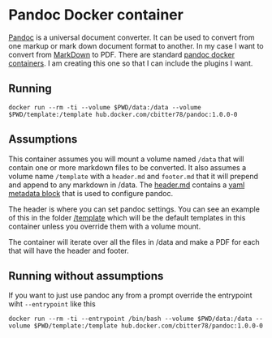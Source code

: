 # Pandoc Docker container

[Pandoc](https://pandoc.org/MANUAL.html) is a universal document converter. It can be used to convert from one markup or mark down document format to another.  In my case I want to convert from [MarkDown](https://pandoc.org/MANUAL.html#pandocs-markdown) to PDF.   There are standard [pandoc docker containers](https://github.com/pandoc/dockerfiles).  I am creating this one so that I can include the plugins I want.

## Running

```shell
docker run --rm -ti --volume $PWD/data:/data --volume $PWD/template:/template hub.docker.com/cbitter78/pandoc:1.0.0-0
```

## Assumptions

This container assumes you will mount a volume named `/data` that will contain one or more markdown files to be converted.  It also assumes a volume name `/template` with a `header.md` and `footer.md` that it will prepend and append to any markdown in /data.  The [header.md](./template/header.md) contains a [yaml metadata block](https://www.uv.es/wikibase/doc/cas/pandoc_manual_2.7.3.wiki?98) that is used to configure pandoc. 

The header is where you can set pandoc settings.  You can see an example of this in the folder [/template](./template/) which will be the default templates in this container unless you override them with a volume mount.

The container will iterate over all the files in /data and make a PDF for each that will have the header and footer.   

## Running without assumptions

If you want to just use pandoc any from a prompt override the entrypoint wiht `--entrypoint` like this

```shell
docker run --rm -ti --entrypoint /bin/bash --volume $PWD/data:/data --volume $PWD/template:/template hub.docker.com/cbitter78/pandoc:1.0.0-0
```